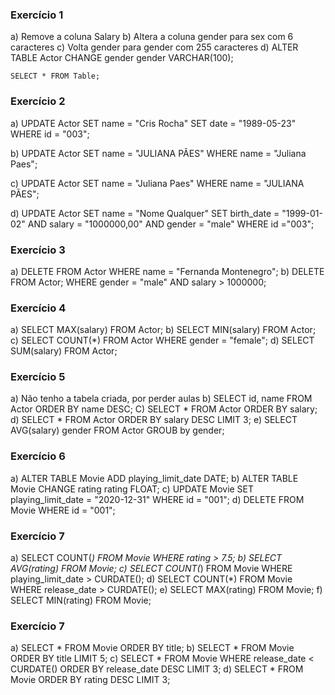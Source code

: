 ### Exercício 1
a) Remove a coluna Salary
b) Altera a coluna gender para sex com 6 caracteres
c) Volta gender para gender com 255 caracteres
d) ALTER TABLE Actor CHANGE gender gender VARCHAR(100);
```
SELECT * FROM Table;
```


### Exercício 2
a) UPDATE Actor
   SET name = "Cris Rocha"
   SET date = "1989-05-23"
   WHERE id = "003";

b) UPDATE Actor
   SET name = "JULIANA PÃES"
   WHERE name = "Juliana Paes";

c) UPDATE Actor
   SET name = "Juliana Paes"
   WHERE name = "JULIANA PÃES";

d) UPDATE Actor
   SET name = "Nome Qualquer"
   SET birth_date = "1999-01-02" 
   AND salary = "1000000,00"
   AND gender = "male"
   WHERE id ="003";

### Exercício 3
a) DELETE FROM Actor WHERE name = "Fernanda Montenegro";
b) DELETE FROM Actor;
   WHERE gender = "male" AND salary > 1000000;

### Exercício 4
a) SELECT MAX(salary) FROM Actor;
b) SELECT MIN(salary) FROM Actor;
c) SELECT COUNT(*) FROM Actor WHERE gender = "female";
d) SELECT SUM(salary) FROM Actor;

### Exercício 5
a) Não tenho a tabela criada, por perder aulas
b) SELECT id, name FROM Actor
   ORDER BY name DESC;
C) SELECT * FROM Actor ORDER BY salary;
d) SELECT * FROM Actor ORDER BY salary DESC LIMIT 3;
e) SELECT AVG(salary) gender FROM Actor GROUB by gender;

### Exercício 6
a) ALTER TABLE Movie ADD playing_limit_date DATE;
b) ALTER TABLE Movie CHANGE rating rating FLOAT;
c) UPDATE Movie SET playing_limit_date = "2020-12-31" WHERE id = "001";
d) DELETE FROM Movie WHERE id = "001";

### Exercício 7
a) SELECT COUNT(*) FROM Movie WHERE rating > 7.5;
b) SELECT AVG(rating) FROM Movie;
c) SELECT COUNT(*) FROM Movie WHERE playing_limit_date > CURDATE();
d) SELECT COUNT(*) FROM Movie WHERE release_date > CURDATE();
e) SELECT MAX(rating) FROM Movie;
f) SELECT MIN(rating) FROM Movie;

### Exercício 7
a) SELECT * FROM Movie ORDER BY title;
b) SELECT * FROM Movie ORDER BY title LIMIT 5;
c) SELECT * FROM Movie WHERE release_date < CURDATE() ORDER BY release_date DESC LIMIT 3;
d) SELECT * FROM Movie ORDER BY rating DESC LIMIT 3;
